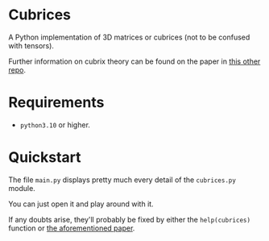 # Cubrices

A Python implementation of 3D matrices or cubrices (not to be confused with tensors).

Further information on cubrix theory can be found on the paper in [this other repo](https://github.com/erikucenik/cubrices-paper).

# Requirements

- `python3.10` or higher.

# Quickstart

The file `main.py` displays pretty much every detail of the `cubrices.py` module.

You can just open it and play around with it.

If any doubts arise, they'll probably be fixed by either the `help(cubrices)` function
or [the aforementioned paper](https://github.com/erikucenik/cubrices-paper).
